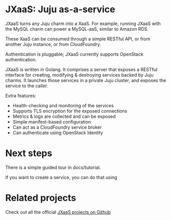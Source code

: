 # JXaaS: Juju as-a-service

JXaaS turns any Juju charm into a XaaS.  For example, running JXaaS with the
MySQL charm can power a MySQL-aaS, similar to Amazon RDS.

These XaaS can be consumed through a simple RESTful API, or from another Juju
instance, or from CloudFoundry.

Authentication is pluggable; JXaaS currently supports OpenStack authentication.

JXaaS is written in Golang.  It comprises a server that exposes a RESTful
interface for creating, modifying & destroying services backed by Juju charms.
It launches those services in a private Juju cluster, and exposes the service to
the caller.

Extra features:

* Health-checking and monitoring of the services
* Supports TLS encryption for the exposed connections
* Metrics & logs are collected and can be exposed
* Simple manifest-based configuration
* Can act as a CloudFoundry service broker
* Can authenticate using OpenStack Identity

# Next steps

There is a simple guided tour in docs/tutorial.

If you want to create a service, you can do that using

# Related projects

Check out all the official [JXaaS projects on Github](https://github.com/jxaas)


